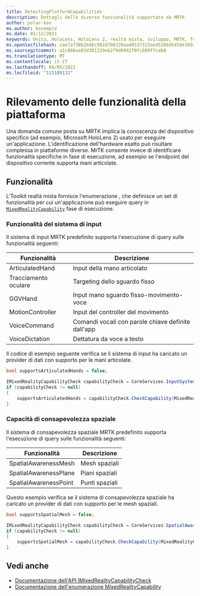 ```yaml
---
title: DetectingPlatformCapabilities
description: Dettagli delle diverse funzionalità supportate da MRTK
author: polar-kev
ms.author: kesemple
ms.date: 01/12/2021
keywords: Unity, HoloLens, HoloLens 2, realtà mista, sviluppo, MRTK, funzionalità,
ms.openlocfilehash: cae7af38b2b46c992d708320aad0537315ae45266d545de38923610406509bda
ms.sourcegitcommit: a1c086aa83d381129e62f9d8942f0fc889ffcab0
ms.translationtype: MT
ms.contentlocale: it-IT
ms.lasthandoff: 08/05/2021
ms.locfileid: "115189132"
---
```

# <a name="detecting-platform-capabilities"></a>Rilevamento delle funzionalità della piattaforma

Una domanda comune posta su MRTK implica la conoscenza del dispositivo specifico (ad esempio, Microsoft HoloLens 2) usato per eseguire un'applicazione. L'identificazione dell'hardware esatto può risultare complessa in piattaforme diverse. MrTK consente invece di identificare funzionalità specifiche in fase di esecuzione, ad esempio se l'endpoint del dispositivo corrente supporta mani articolate.

## <a name="capabilities"></a>Funzionalità

L'Toolkit realtà mista fornisce l'enumerazione , che definisce un set di funzionalità per cui un'applicazione può eseguire query in [`MixedRealityCapability`](xref:Microsoft.MixedReality.Toolkit.MixedRealityCapability) fase di esecuzione.

### <a name="input-system-capabilities"></a>Funzionalità del sistema di input

Il sistema di input MRTK predefinito supporta l'esecuzione di query sulle funzionalità seguenti:

| Funzionalità | Descrizione |
|---|---|
| ArticulatedHand | Input della mano articolato |
| Tracciamento oculare | Targeting dello sguardo fisso |
| GGVHand | Input mano sguardo fisso-movimento-voce |
| MotionController | Input del controller del movimento |
| VoiceCommand | Comandi vocali con parole chiave definite dall'app |
| VoiceDictation | Dettatura da voce a testo |

Il codice di esempio seguente verifica se il sistema di input ha caricato un provider di dati con supporto per le mani articolate.

```c#
bool supportsArticulatedHands = false;

IMixedRealityCapabilityCheck capabilityCheck = CoreServices.InputSystem as IMixedRealityCapabilityCheck;
if (capabilityCheck != null)
{
    supportsArticulatedHands = capabilityCheck.CheckCapability(MixedRealityCapability.ArticulatedHand);
}
```

### <a name="spatial-awareness-capabilities"></a>Capacità di consapevolezza spaziale

Il sistema di consapevolezza spaziale MRTK predefinito supporta l'esecuzione di query sulle funzionalità seguenti:

| Funzionalità | Descrizione |
|---|---|
| SpatialAwarenessMesh | Mesh spaziali |
| SpatialAwarenessPlane | Piani spaziali |
| SpatialAwarenessPoint | Punti spaziali |

Questo esempio verifica se il sistema di consapevolezza spaziale ha caricato un provider di dati con supporto per le mesh spaziali.

```c#
bool supportsSpatialMesh = false;

IMixedRealityCapabilityCheck capabilityCheck = CoreServices.SpatialAwarenessSystem as IMixedRealityCapabilityCheck;
if (capabilityCheck != null)
{
    supportsSpatialMesh = capabilityCheck.CheckCapability(MixedRealityCapability.SpatialAwarenessMesh);
}
```

## <a name="see-also"></a>Vedi anche

- [Documentazione dell'API IMixedRealityCapabilityCheck](xref:Microsoft.MixedReality.Toolkit.IMixedRealityCapabilityCheck)
- [Documentazione dell'enumerazione MixedRealityCapability](xref:Microsoft.MixedReality.Toolkit.MixedRealityCapability)
